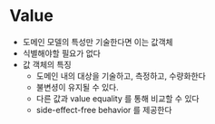 # Value

- 도메인 모델의 특성만 기술한다면 이는 값객체
- 식별해야할 필요가 없다
- 값 객체의 특징
  - 도메인 내의 대상을 기술하고, 측정하고, 수량화한다
  - 불변셩이 유지될 수 있다.
  - 다른 값과 value equality 를 통해 비교할 수 있다
  - side-effect-free behavior 를 제공한다
